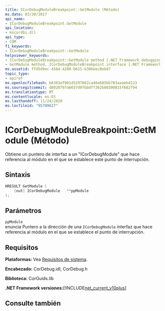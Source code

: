 ```yaml
---
title: ICorDebugModuleBreakpoint::GetModule (Método)
ms.date: 03/30/2017
api_name:
- ICorDebugModuleBreakpoint.GetModule
api_location:
- mscordbi.dll
api_type:
- COM
f1_keywords:
- ICorDebugModuleBreakpoint::GetModule
helpviewer_keywords:
- ICorDebugModuleBreakpoint::GetModule method [.NET Framework debugging]
- GetModule method, ICorDebugModuleBreakpoint interface [.NET Framework debugging]
ms.assetid: ffd5d9ec-4564-4200-b625-b306eec0ebd7
topic_type:
- apiref
ms.openlocfilehash: b6363ef901d5297862ca46e685bb783aaaeb4123
ms.sourcegitcommit: d8020797a6657d0fbbdff362b80300815f682f94
ms.translationtype: MT
ms.contentlocale: es-ES
ms.lasthandoff: 11/24/2020
ms.locfileid: "95709627"
---
```

# <a name="icordebugmodulebreakpointgetmodule-method"></a>ICorDebugModuleBreakpoint::GetModule (Método)

Obtiene un puntero de interfaz a un "ICorDebugModule" que hace referencia al módulo en el que se establece este punto de interrupción.  
  
## <a name="syntax"></a>Sintaxis  
  
```cpp  
HRESULT GetModule (  
    [out] ICorDebugModule   **ppModule  
);  
```  
  
## <a name="parameters"></a>Parámetros  

 `ppModule`  
 enuncia Puntero a la dirección de una `ICorDebugModule` interfaz que hace referencia al módulo en el que se establece el punto de interrupción.  
  
## <a name="requirements"></a>Requisitos  

 **Plataformas:** Vea [Requisitos de sistema](../../get-started/system-requirements.md).  
  
 **Encabezado:** CorDebug.idl, CorDebug.h  
  
 **Biblioteca:** CorGuids.lib  
  
 **.NET Framework versiones:**[!INCLUDE[net_current_v10plus](../../../../includes/net-current-v10plus-md.md)]  
  
## <a name="see-also"></a>Consulte también
